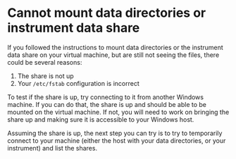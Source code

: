 # Cannot mount data directories or instrument data share

If you followed the instructions to mount data directories or the instrument data share on your virtual machine, but are still not seeing the files, there could be several reasons:

1. The share is not up
1. Your `/etc/fstab` configuration is incorrect

To test if the share is up, try connecting to it from another Windows machine. If you can do that, the share is up and should be able to be mounted on the virtual machine. If not, you will need to work on bringing the share up and making sure it is accessible to your Windows host.

Assuming the share is up, the next step you can try is to try to temporarily connect to your machine (either the host with your data directories, or your instrument) and list the shares.